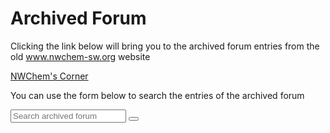 # Archived Forum

Clicking the link below will bring you to the archived forum entries from the old www.nwchem-sw.org website

<a href="oldforum.html">NWChem's Corner</a>


You can use the form below to search the entries of the archived forum
<!-- Load icon library -->
<!--link rel="stylesheet" href="https://cdnjs.cloudflare.com/ajax/libs/font-awesome/4.7.0/css/font-awesome.min.css"-->

<form action="https://www.google.com/search" class="searchform" method="get" name="searchform" target="_blank">
<input name="sitesearch" type="hidden" value="nwchemgit.github.io/Special_AWCforum">
<input autocomplete="on" class="form-control search" name="q" placeholder="Search archived forum" required="required"  type="text">
<button type="submit"><i class="fa fa-search"></i></button>
</form>

